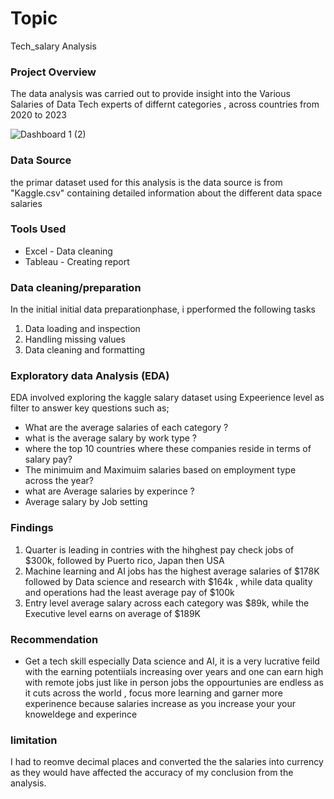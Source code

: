 # Topic #

Tech_salary Analysis

### Project Overview 

The data analysis  was carried out to provide insight into the Various Salaries of Data Tech experts of differnt categories , across countries from 2020 to 2023


![Dashboard 1 (2)](https://github.com/AluuPhilip/Tech_salary/assets/157082605/c3b8f542-5982-4efc-a93a-d058121594d1)

### Data Source 

the primar dataset used for this analysis is the data source is from "Kaggle.csv" containing detailed information about the different data space salaries

### Tools Used 

- Excel - Data cleaning
- Tableau - Creating report

### Data cleaning/preparation

In the initial initial data preparationphase, i pperformed the following tasks
1. Data loading and inspection
2. Handling missing values
3. Data cleaning and formatting

### Exploratory data Analysis (EDA)

EDA involved exploring the kaggle salary dataset using Expeerience level as filter to answer key questions such as;
- What are the average salaries of each category ?
- what is the average salary by work type ?
- where the top 10 countries where these companies reside in terms of salary pay?
-  The minimuim and Maximuim salaries based on employment type across the year?
- what are Average salaries by experince ?
- Average salary by Job setting

### Findings 

1. Quarter is leading in contries with the hihghest pay check jobs of $300k, followed by Puerto rico, Japan then USA
2. Machine learning and AI jobs has the highest average salaries of $178K followed by Data science and research with $164k , while data quality and operations had the least average pay of $100k
3. Entry level average salary across each category was $89k, while the Executive level earns on average of $189K
   
### Recommendation 

- Get a tech skill especially Data science and AI, it is a very lucrative feild with the earning potentiials increasing over years and one can earn high with remote jobs just like in person jobs
the oppourtunies are endless as it cuts across the world , focus more learning and garner more experinence because salaries increase as you increase your your knoweldege and experince

### limitation
I had to reomve decimal places and converted the the salaries into currency as they would have affected the accuracy of my conclusion from the analysis.
